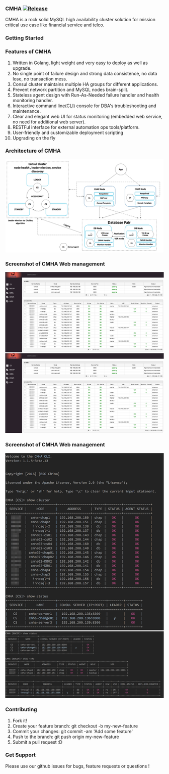 ### CMHA [![Release](https://img.shields.io/badge/release-v.1.1.5--beta-blue.svg)](https://github.com/upmio/cmha/releases/latest)

CMHA is a rock solid MySQL high availability cluster solution for mission critical use case like financial service and telco.

### Getting Started






### Features of CMHA

1. Written in Golang, light weight and very easy to deploy as well as upgrade. 
2. No single point of failure design and strong data consistence, no data lose, no transaction mess.
3. Consul cluster maintains multiple HA groups for different applications.
4. Prevent network partition and MySQL nodes brain-split.
5. Stateless agent design with Run-As-Needed failure handler and health monitoring handler.
6. Interactive command line(CLI) console for DBA's troubleshooting and maintenance.
7. Clear and elegant web UI for status monitoring (embedded web service, no need for additional web server).
8. RESTFul interface for external automation ops tools/platform.
9. User-friendly and customizable deployment scripting
10. Upgrading on the fly 

### Architecture of CMHA
![Architecture of CMHA](images/architecture_cmha.png)


### Screenshot of CMHA Web management

![CMHA Web Web UI Overview](images/cmha_ui_1.png)
![CMHA Web Web UI Availability Group](images/cmha_ui_1.png)


### Screenshot of CMHA Web management

![CMHA CLI UI Overview](images/cmha_ui_3.png)
![CMHA CLI UI Availability Group](images/cmha_ui_4.png)

### Contributing
1. Fork it!
2. Create your feature branch: git checkout -b my-new-feature
3. Commit your changes: git commit -am 'Add some feature'
4. Push to the branch: git push origin my-new-feature
5. Submit a pull request :D



### Get Support 
Please use our github issues for bugs, feature requests or questions !

